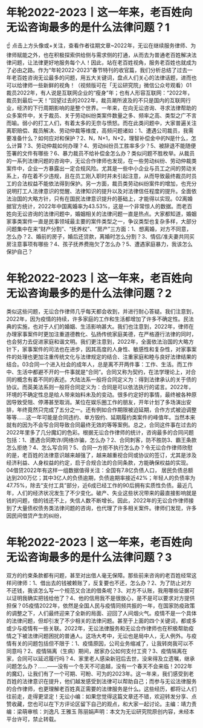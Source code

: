 # 年轮2022-2023丨这一年来，老百姓向无讼咨询最多的是什么法律问题？1

☝ 点击上方头像或+关注，查看作者往期文章~2022年，无讼在继续服务律师、为律师赋能之外，也在积极探索供给侧与需求侧的打通，从而去为普通老百姓解决法律问题，让法律更好地服务每个人！因此，站在老百姓视角，服务老百姓也就成为了必由之路。作为“年轮2022-2023”春节特刊的收官篇，我们分析总结了过去一年老百姓咨询无讼最多的问题，用五大关键词，盘点人们关心的法律话题，进而也可以给律师一些新鲜的视角！（视频版可在「无讼研究院」微信公众号观看）01裁员2022年，有人说是互联网企业的“瘦身”年；也有人形容互联网：“2022年，裁员到最后一天！”回望过去的2022年，裁员潮所波及的不只是国内的互联网行业，经济的下行周期影响的是整个世界。一年来，在向无讼咨询、寻求法律帮助的众多案件中，关于裁员、关于劳动纠纷类案件数量之多、频率之高、类型之广不言而喻。弱小的打工人们，有着太多的无奈与愤怒。而在此类问题中，大家普遍关注离职赔偿、裁员解决、劳动仲裁等维度，高频问题诸如：1、遭遇公司裁员，我需要准备什么？如何应对和保护？2、N，N+1，N+2，理智补偿金中的N是什么，怎么计算？3、劳动仲裁如何办理？4、劳动纠纷员工胜率多少？5、被辞退不能随便签署的文件有哪些？6、暴力裁员不给补偿金怎么办？类似问题不胜枚举。从裁员的一系列法律问题的咨询中，无讼合作律师也发现，在一些劳动纠纷、劳动仲裁类案件中，企业一方暴露出一定合规风险。尤其是一些中小企业与员工之间的劳动关系上，存在着不少违规，且在员工刚入职时并未引起注意，从而导致最终裁员时员工的合法权益不能依法得到保护。另一方面，裁员类劳动纠纷案件的增加，也充分说明打工人法律意识的觉醒、法律知识的提升以及对法律信任程度的提升。全面依法治国的大略方针，只有在国民法律意识提升的基础上，才能得以实现。02离婚据官方统计，2022年中国离婚率为43.53%，这是一个非常惊人的数据。而老百姓向无讼咨询的法律问题中，婚姻相关的法律问题一直是热点。大家都知道，婚姻家事类案件一直是民事领域最主要的案件类型之一，争议类型也复杂多样，大部分问题集中在来“财产分割”、“抚养权”、“房产”三方面：1、想离婚，对方不同意，怎么办？2、婚前的房子，婚后还贷款，离婚时怎么分割？3、情侣/准夫妻共同买房注意事项有哪些？4、孩子抚养费拖欠了怎么办？5、遭遇家庭暴力，我该怎么保护自己？

# 年轮2022-2023丨这一年来，老百姓向无讼咨询最多的是什么法律问题？2

类似这些问题，无讼合作律师几乎每天都会收到，并进行耐心答疑。我们注意到，2022年，因为疫情的持续，许多家庭的工作和生活都增加了许多不确定性。民法典的实施，也对于人们的婚姻、生活影响甚大。我们也注意到，2022年，律师在办理家事案件时更加注重道德教化、弘扬传统家庭美德，在严格遵行法律的同时，也会努力去促进家庭和谐文明。我们更注意到，2022年，全面依法治国的大略方针下，家事案件的司法也在进步，因其高度的人身性、敏感性和复杂性，对家事案件的处理也更加注重传统文化与法律规定的结合、注重家庭和睦与良好法律结果的结合。03合同一个进入社会的成年人，总是离不开两件事：工作、生活。而工作中、生活中都避不开的一件事就是“合同”。合同又称为契约，在法学理论上，对合同的概念有着不同的表述。大陆法系一般将合同定义为：得到法律承认的关于债的协议。而英美法系则一般将合同定义为：合同是可以依法执行的诺言。2022年，环境的不确定性总是给人带来始料未及的变动。很多约定好的事情，最终被各种原因导致受阻、停滞甚至取消。某位在娱乐圈工作的朋友，开年计划了多场演出安排，年终竟然只完成了五分之一。还有例如合作期限被迫延期，合作方式被迫调整等等……这一年可能是合同违约、单方毁约、延期履约类案件的峰值年。当然本来就有的因为不会写合同导致合同最终无效的等等案例。总之，合同这件事在过去的2022年里多了几分魔幻的色彩。根据无讼合作律师的统计，咨询最多的合同问题包括：1、遭遇合同欺诈/网络诈骗，怎么办？2、合同刺客，防不胜防3、霸王条款怎么拒绝？4、怎么写合同？5、合同一方拒不执行怎么办？令无讼合作律师欣慰的是，老百姓的法律意识越来越强了，越来越重视合同或协议的签订，尤其是涉及经济利益、人身权益的约定，启于合规合法的合同条款，方能确保权益的实现。04借贷2022年有这样一组数据值得关注：全国有7.8亿负债人口， 居民负债总额达到200万亿；其中3亿人的负债逾期，负债逾期率接近42%；年轻人的负债率为47.75%，除去“支付工具”部分，近6成已经工作的90后拥有实质性负债。最近几年，人们的经济状况发生了不少变化。破产、失业这些状况带来的最直接影响就是钱的问题，借的钱还不上，失信人数不断增长。因此，2022年的无讼合作律师接到了大量债权债务类法律问题的咨询，也代理了许多相关案件。律师们发现，许多因民间借贷产生的纠纷，

# 年轮2022-2023丨这一年来，老百姓向无讼咨询最多的是什么法律问题？3

双方的约束条款都有问题，甚至对出借人毫无保障。那些前来咨询的老百姓经常这样问律师：1、借出去的钱被赖账了，反复要也不还，怎么办？2、为了防止对方不还钱，我该怎么写一个规范又合法的借条呢？3、对方不认账，我用哪些证据可以证明我确实把钱给他了？4、他的信用我不是很放心，是不是可以要求对方提供担保？05疫情2022年，依然是全国人民与疫情同频共振的一年，在国家防疫政策的调整之下，人们最终迎来了全新的局面、迎回了人间烟火气。疫情不是一个具体的法律问题，但却引发了不少相关的法律问题。甚至于上面的四个关键词，都或多或少与疫情有一些关联。2022年，无讼法律服务和无讼合作律师也在积极帮助疫情之下被法律问题困扰的普通人。这场大考中，无讼也是局中人，无人例外。与疫情有关的问题包括但不限于：1、疫情原因，公司业务缩减了，让我转岗我可以不同意吗？2、疫情隔离（生病）期间，居家办公如何支付工资？3、疫情隔离在家，合同可以延迟履行吗？4、家里老人感染新冠后去世，没来得及立遗嘱，继承问题怎么办？……——没有一个冬天不可逾越，没有一个春天不会来临！2022年的魔幻，让我们有了一个可期、可盼、可为的2023年。这一年来，我们感受到老百姓的法律意识在提升，他们越发感受到法律可以帮助自己；而参与无讼法律服务的合作律师，也更理解老百姓真正需要的法律服务是什么。这些经历，都将让人们往前走，走得更坚定！无讼小编：如果您觉得这篇文章还不错，欢迎转发分享、点赞收藏，您也可以在下方评论区留下自己的观点，和大家一起讨论。主编：靖力责编：梁萌审核：刘逸凡 王雅玉 陈丽娟声明：本文为无讼研究院原创内容，未经本平台许可，禁止转载。

